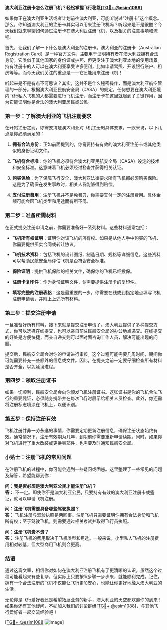 **澳大利亚注册卡怎么注册飞机？轻松掌握飞行秘笈[[TG💪+ @esim1088](https://t.me/s/esim1088)]**

如果你正在澳大利亚生活或者计划前往澳大利亚，可能听说过“注册卡”这个概念。那么，你知道澳大利亚的注册卡其实可以用来注册飞机吗？听起来是不是很酷？今天我们就来聊聊如何通过注册卡在澳大利亚注册飞机，以及相关的注意事项和流程。

首先，让我们了解一下什么是澳大利亚的注册卡。澳大利亚的注册卡（Australian Registration Card）是一种官方文件，主要用于证明持有者在澳大利亚拥有合法身份。它类似于其他国家的身份证或护照，但更专注于澳大利亚本地的使用场景。持有注册卡的人可以在澳大利亚享受许多便利，比如申请驾照、开设银行账户、租房等等。而今天我们关注的重点是——它还能用来注册飞机！

听起来是不是有点不可思议？其实，这并不是什么秘密操作，而是澳大利亚航空管理的一部分。根据澳大利亚民航安全局（CASA）的规定，任何想要在澳大利亚境内飞行私人飞机的人都需要进行飞机注册。而注册卡在这里就起到了关键作用，因为它能证明你是合法的澳大利亚居民或公民。

### **第一步：了解澳大利亚的飞机注册要求**

在开始注册之前，你需要清楚澳大利亚对飞机注册的具体要求。一般来说，以下几点是你必须满足的：

1. **拥有合法身份**：正如前面提到的，你需要持有有效的澳大利亚注册卡或其他类似的身份证明文件。
   
2. **飞机符合标准**：你的飞机必须符合澳大利亚民航安全局（CASA）设定的技术和安全标准。这意味着飞机必须经过检查并获得相关认证。

3. **购买保险**：为了保障飞行安全，澳大利亚法律要求所有飞机都必须购买保险。这是为了确保在发生事故时，相关人员能够得到赔偿。

4. **支付注册费用**：注册飞机并不是免费的，你需要支付一定的注册费用。具体金额可能会因飞机类型和用途而有所不同。

### **第二步：准备所需材料**

在正式提交注册申请之前，你需要准备好一系列材料。这些材料通常包括：

- **飞机所有权证明**：证明你对该飞机的所有权。如果是从他人手中购买的飞机，你需要提供买卖合同或转让协议。
  
- **飞机技术资料**：包括飞机的设计图纸、制造日期、规格等详细信息。这些资料可以帮助民航安全局评估飞机是否符合安全标准。

- **保险证明**：提供飞机保险的相关文件，确保你的飞机已经投保。

- **注册卡复印件**：作为身份证明文件，你需要提供注册卡的复印件。

- **填写完整的注册表格**：这是最重要的一步，你需要在线或到指定地点填写飞机注册申请表，并附上上述所有材料。

### **第三步：提交注册申请**

一旦准备好所有材料，接下来就是提交注册申请了。澳大利亚提供了多种提交方式，你可以选择在线提交，也可以亲自前往民航安全局的办公地点递交。在线提交的好处是方便快捷，而亲自递交则可以面对面咨询工作人员，解决可能出现的问题。

提交后，民航安全局会对你的申请进行审核。这个过程可能需要几周时间，期间你可能需要补充一些额外的信息或文件。因此，在提交之前一定要仔细检查所有材料是否齐全，以免延误进程。

### **第四步：领取注册证书**

如果一切顺利，民航安全局会向你颁发飞机注册证书。这张证书是你的飞机合法飞行的重要凭证，必须随身携带并在每次飞行时展示给相关人员检查。此外，你还需将注册标志喷涂在飞机上，以便识别。

### **第五步：保持注册有效**

飞机注册并非一劳永逸的事情，你需要定期更新注册信息，确保注册状态始终有效。通常情况下，注册有效期为几年，到期前你需要重新申请续期。同时，如果你对飞机进行了重大改装或更换零部件，也需要及时通知民航安全局。

### **小贴士：注册飞机的常见问题**

在注册飞机的过程中，你可能会遇到一些疑问或困惑。这里整理了一些常见的问题及解答，希望能帮到你：

**问：我是否必须是澳大利亚公民才能注册飞机？**  
**答：** 不一定。即使你不是澳大利亚公民，只要持有有效的澳大利亚注册卡或签证，就可以申请飞机注册。

**问：注册飞机需要具备哪些驾驶执照？**  
**答：** 飞机注册与驾驶执照是两回事。注册飞机只需要证明你拥有合法身份和飞机所有权；至于驾驶飞机，则需要通过相关考试并取得飞行员执照。

**问：注册飞机贵不贵？**  
**答：** 注册飞机的费用取决于飞机类型和用途。一般来说，小型私人飞机的注册费用相对较低，但大型商用飞机则会更高。

### **结语**

通过这篇文章，相信你对如何在澳大利亚注册飞机有了更清晰的认识。虽然这个过程可能看起来有些复杂，但实际上只要按照步骤一步步来，就能顺利完成。记住，拥有一个合法注册的飞机不仅能让飞行更加安心，也能让你更好地融入澳大利亚的生活。

无论你是飞行爱好者还是希望拓展业务的新手，澳大利亚的天空都欢迎你的到来！如果你还有其他疑问，不妨加入我们的讨论群组[[TG💪+ @esim1088](https://t.me/s/esim1088)]，与其他飞行爱好者一起交流经验吧！

[[TG💪+ @esim1088](https://t.me/s/esim1088) ![Image](https://i.postimg.cc/4NQfJmqS/Snipaste-2025-05-13-00-14-12.png)]
